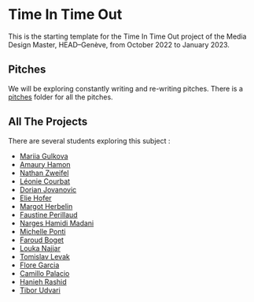 # Time In Time Out
This is the starting template for the Time In Time Out project of the Media Design Master, HEAD–Genève, from October 2022 to January 2023.

## Pitches
We will be exploring constantly writing and re-writing pitches. There is a [pitches](pitches) folder for all the pitches.

## All The Projects
There are several students exploring this subject :

- [Mariia Gulkova](https://github.com/MariiaGulkova/head-md-time-in-time-out)
- [Amaury Hamon](https://github.com/AmauryHamon/head-md-time-in-time-out)
- [Nathan Zweifel](https://github.com/zweifelna/head-md-time-in-time-out)
- [Léonie Courbat](https://github.com/Limonello/head-md-time-in-time-out)
- [Dorian Jovanovic](https://github.com/DorianJov/head-md-time-in-time-out)
- [Elie Hofer](https://github.com/EAH22/head-md-time-in-time-out)
- [Margot Herbelin](https://github.com/herbeline/head-md-time-in-time-out)
- [Faustine Perillaud](https://github.com/fromageboum/head-md-time-in-time-out)
- [Narges Hamidi Madani](https://github.com/nargeshmrad/head-md-time-in-time-out)
- [Michelle Ponti](https://github.com/michelle-po/head-md-time-in-time-out)
- [Faroud Boget](https://github.com/marinefb/head-md-time-in-time-out)
- [Louka Najjar](https://github.com/fly04/head-md-time-in-time-out)
- [Tomislav Levak](https://github.com/tomislavlevak/head-md-time-in-time-out)
- [Flore Garcia](https://github.com/flokkyn/head-md-time-in-time-out)
- [Camillo Palacio](https://github.com/jose-camilo-palacio-constain/head-md-time-in-time-out)
- [Hanieh Rashid](https://github.com/haniehrashid/head-md-time-in-time-out)
- [Tibor Udvari](https://github.com/TiborUdvari/head-md-time-in-time-out)
